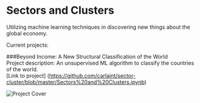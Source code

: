 # Sectors and Clusters
Utilizing machine learning techniques in discovering new things about the global economy.

Current projects:


###Beyond Income: A New Structural Classification of the World<br>
Project description: An unsupervised ML algorithm to classify the countries of the world.<br>
[Link to project] (https://github.com/carlaint/sector-cluster/blob/master/Sectors%20and%20Clusters.ipynb)

![Project Cover](https://github.com/carlaint/sector-cluster/blob/master/Structural%20Clusters.001.jpeg)
